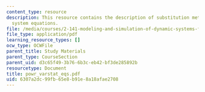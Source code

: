```yaml
---
content_type: resource
description: This resource contains the description of substitution methods for deriving
  system equations.
file: /media/courses/2-141-modeling-and-simulation-of-dynamic-systems-fall-2006/6307a2dc99fb65e8b91e8a18afae2708_powr_varstat_eqs.pdf
file_type: application/pdf
learning_resource_types: []
ocw_type: OCWFile
parent_title: Study Materials
parent_type: CourseSection
parent_uid: d3c65f49-3b76-6b3c-eb42-bf3de285892b
resourcetype: Document
title: powr_varstat_eqs.pdf
uid: 6307a2dc-99fb-65e8-b91e-8a18afae2708
---
```

